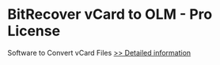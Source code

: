 # BitRecover vCard to OLM - Pro License
Software to Convert vCard Files
[>> Detailed information](https://secure.shareit.com/shareit/product.html?productid=300855020&affiliateid=200057808)